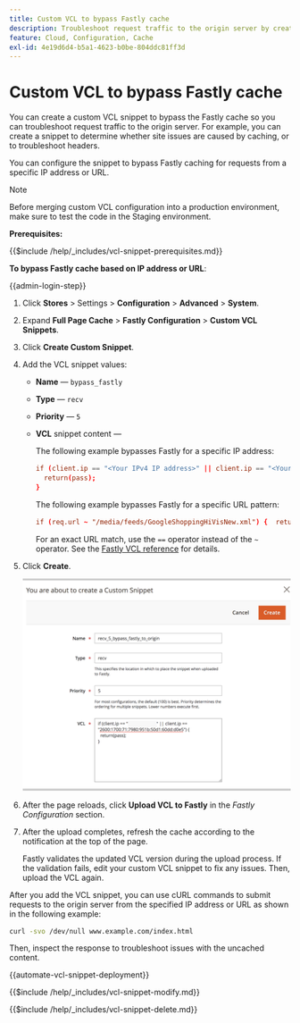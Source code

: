 ```yaml
---
title: Custom VCL to bypass Fastly cache
description: Troubleshoot request traffic to the origin server by creating a custom VCL snippet to bypass the Fastly cache.
feature: Cloud, Configuration, Cache
exl-id: 4e19d6d4-b5a1-4623-b0be-804ddc81ff3d
---
```

# Custom VCL to bypass Fastly cache

You can create a custom VCL snippet to bypass the Fastly cache so you can troubleshoot request traffic to the origin server. For example, you can create a snippet to determine whether site issues are caused by caching, or to troubleshoot headers.

You can configure the snippet to bypass Fastly caching for requests from a specific IP address or URL.

>[!NOTE]
>
>Before merging custom VCL configuration into a production environment, make sure to test the code in the Staging environment.

**Prerequisites:**

{{$include /help/_includes/vcl-snippet-prerequisites.md}}

**To bypass Fastly cache based on IP address or URL**:

{{admin-login-step}}

1. Click **Stores** > Settings > **Configuration** > **Advanced** > **System**.

1. Expand **Full Page Cache** > **Fastly Configuration** > **Custom VCL Snippets**.

1. Click **Create Custom Snippet**.

1. Add the VCL snippet values:

   - **Name** — `bypass_fastly`

   - **Type** — `recv`

   - **Priority** — `5`

   - **VCL** snippet content —

      The following example bypasses Fastly for a specific IP address:

      ```conf
      if (client.ip == "<Your IPv4 IP address>" || client.ip == "<Your IPv6 IP address>") {
        return(pass);
      }
      ```

      The following example bypasses Fastly for a specific URL pattern:

      ```conf
      if (req.url ~ "/media/feeds/GoogleShoppingHiVisNew.xml") {  return (pass);}
      ```

      For an exact URL match, use the `==` operator instead of the `~` operator. See the [Fastly VCL reference] for details.

1. Click **Create**.

   ![Create Fastly Bypass VCL snippet](/help/assets/cdn/fastly-create-bypass-snippet.png)

1. After the page reloads, click **Upload VCL to Fastly** in the *Fastly Configuration* section.

1. After the upload completes, refresh the cache according to the notification at the top of the page.

   Fastly validates the updated VCL version during the upload process. If the validation fails, edit your custom VCL snippet to fix any issues. Then, upload the VCL again.

After you add the VCL snippet, you can use cURL commands to submit requests to the origin server from the specified IP address or URL as shown in the following example:

```bash
curl -svo /dev/null www.example.com/index.html
```

Then, inspect the response to troubleshoot issues with the uncached content.

{{automate-vcl-snippet-deployment}}

{{$include /help/_includes/vcl-snippet-modify.md}}

{{$include /help/_includes/vcl-snippet-delete.md}}

<!--External link definitions-->

[Fastly VCL reference]: https://docs.fastly.com/vcl/

<!-- Last updated from includes: 2025-01-27 17:16:28 -->
